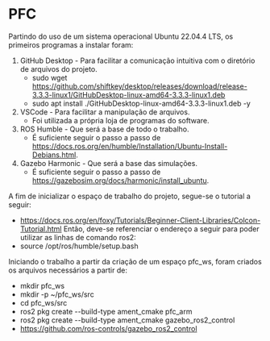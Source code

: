 # PFC

Partindo do uso de um sistema operacional Ubuntu 22.04.4 LTS, os primeiros programas a instalar foram:
1. GitHub Desktop - Para facilitar a comunicação intuitiva com o diretório de arquivos do projeto.
   - sudo wget https://github.com/shiftkey/desktop/releases/download/release-3.3.3-linux1/GitHubDesktop-linux-amd64-3.3.3-linux1.deb
   - sudo apt install ./GitHubDesktop-linux-amd64-3.3.3-linux1.deb -y
2. VSCode - Para facilitar a manipulação de arquivos.
   - Foi utilizada a própria loja de programas do software.
3. ROS Humble - Que será a base de todo o trabalho.
   - É suficiente seguir o passo a passo de https://docs.ros.org/en/humble/Installation/Ubuntu-Install-Debians.html.
4. Gazebo Harmonic - Que será a base das simulações.
   - É suficiente seguir o passo a passo de https://gazebosim.org/docs/harmonic/install_ubuntu.
  
A fim de inicializar o espaço de trabalho do projeto, segue-se o tutorial a seguir:
- https://docs.ros.org/en/foxy/Tutorials/Beginner-Client-Libraries/Colcon-Tutorial.html
Então, deve-se referenciar o endereço a seguir para poder utilizar as linhas de comando ros2:
- source /opt/ros/humble/setup.bash

Iniciando o trabalho a partir da criação de um espaço pfc_ws, foram criados os arquivos necessários a partir de:
- mkdir pfc_ws
- mkdir -p ~/pfc_ws/src
- cd pfc_ws/src
- ros2 pkg create --build-type ament_cmake pfc_arm
- ros2 pkg create --build-type ament_cmake gazebo_ros2_control
- https://github.com/ros-controls/gazebo_ros2_control

